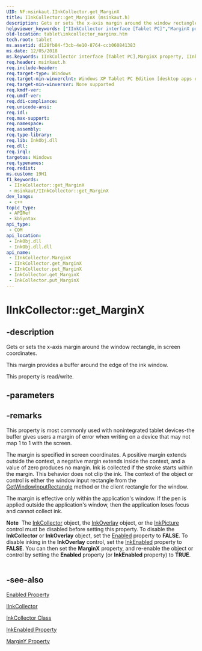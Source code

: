 ```yaml
---
UID: NF:msinkaut.IInkCollector.get_MarginX
title: IInkCollector::get_MarginX (msinkaut.h)
description: Gets or sets the x-axis margin around the window rectangle, in screen coordinates.This margin provides a buffer around the edge of the ink window.
helpviewer_keywords: ["IInkCollector interface [Tablet PC]","MarginX property","IInkCollector.MarginX","IInkCollector.get_MarginX","IInkCollector::MarginX","IInkCollector::get_MarginX","IInkCollector::put_MarginX","InkCollector.get_MarginX","InkCollector.put_MarginX","MarginX property [Tablet PC]","MarginX property [Tablet PC]","IInkCollector interface","d128fb84-f3cb-4e10-8764-ccb060841383","get_MarginX","msinkaut/IInkCollector::MarginX","msinkaut/IInkCollector::get_MarginX","msinkaut/IInkCollector::put_MarginX","put_MarginX","tablet.inkcollector_marginx"]
old-location: tablet\inkcollector_marginx.htm
tech.root: tablet
ms.assetid: d128fb84-f3cb-4e10-8764-ccb060841383
ms.date: 12/05/2018
ms.keywords: IInkCollector interface [Tablet PC],MarginX property, IInkCollector.MarginX, IInkCollector.get_MarginX, IInkCollector::MarginX, IInkCollector::get_MarginX, IInkCollector::put_MarginX, InkCollector.get_MarginX, InkCollector.put_MarginX, MarginX property [Tablet PC], MarginX property [Tablet PC],IInkCollector interface, d128fb84-f3cb-4e10-8764-ccb060841383, get_MarginX, msinkaut/IInkCollector::MarginX, msinkaut/IInkCollector::get_MarginX, msinkaut/IInkCollector::put_MarginX, put_MarginX, tablet.inkcollector_marginx
req.header: msinkaut.h
req.include-header: 
req.target-type: Windows
req.target-min-winverclnt: Windows XP Tablet PC Edition [desktop apps only]
req.target-min-winversvr: None supported
req.kmdf-ver: 
req.umdf-ver: 
req.ddi-compliance: 
req.unicode-ansi: 
req.idl: 
req.max-support: 
req.namespace: 
req.assembly: 
req.type-library: 
req.lib: InkObj.dll
req.dll: 
req.irql: 
targetos: Windows
req.typenames: 
req.redist: 
ms.custom: 19H1
f1_keywords:
 - IInkCollector::get_MarginX
 - msinkaut/IInkCollector::get_MarginX
dev_langs:
 - c++
topic_type:
 - APIRef
 - kbSyntax
api_type:
 - COM
api_location:
 - InkObj.dll
 - InkObj.dll.dll
api_name:
 - IInkCollector.MarginX
 - IInkCollector.get_MarginX
 - IInkCollector.put_MarginX
 - InkCollector.get_MarginX
 - InkCollector.put_MarginX
---
```


# IInkCollector::get_MarginX


## -description

Gets or sets the x-axis margin around the window rectangle, in screen coordinates.

This margin provides a buffer around the edge of the ink window.



This property is read/write.

## -parameters

## -remarks

This property is most commonly used with nonintegrated tablet devices-the buffer gives users a margin of error when writing on a device that may not map 1 to 1 with the screen.

The margin is specified in screen coordinates. A positive margin extends outside the context, a negative margin extends inside the context, and a value of zero produces no margin. Ink is collected if the stroke starts within the margin. This behavior does not clip the ink. The context of the object or control is either the window input rectangle from the <a href="/windows/desktop/api/msinkaut/nf-msinkaut-iinkcollector-getwindowinputrectangle">GetWindowInputRectangle</a> method or the client rectangle for the window.

The margin is effective only within the application's window. If the pen is applied outside the application's window, then the application loses focus and cannot collect ink.

<div class="alert"><b>Note</b>  The <a href="/windows/desktop/tablet/inkcollector-class">InkCollector</a> object, the <a href="/windows/desktop/tablet/inkoverlay-class">InkOverlay</a> object, or the <a href="/windows/desktop/tablet/inkpicture-control-reference">InkPicture</a> control must be disabled before setting this property. To disable the <b>InkCollector</b> or <b>InkOverlay</b> object, set the <a href="/windows/desktop/api/msinkaut/nf-msinkaut-iinkcollector-get_enabled">Enabled</a> property to <b>FALSE</b>. To disable inking in the <b>InkOverlay</b> control, set the <a href="/windows/desktop/api/msinkaut/nf-msinkaut-iinkpicture-get_inkenabled">InkEnabled</a> property to <b>FALSE</b>. You can then set the <b>MarginX</b> property, and re-enable the object or control by setting the <b>Enabled</b> property (or <b>InkEnabled</b> property) to <b>TRUE</b>.</div>
<div> </div>

## -see-also

<a href="/windows/desktop/api/msinkaut/nf-msinkaut-iinkcollector-get_enabled">Enabled Property</a>



<a href="../msinkaut/nn-msinkaut-iinkcollector.md">IInkCollector</a>



<a href="/windows/desktop/tablet/inkcollector-class">InkCollector Class</a>



<a href="/windows/desktop/api/msinkaut/nf-msinkaut-iinkpicture-get_inkenabled">InkEnabled Property</a>



<a href="/windows/desktop/api/msinkaut/nf-msinkaut-iinkcollector-get_marginy">MarginY Property</a>
